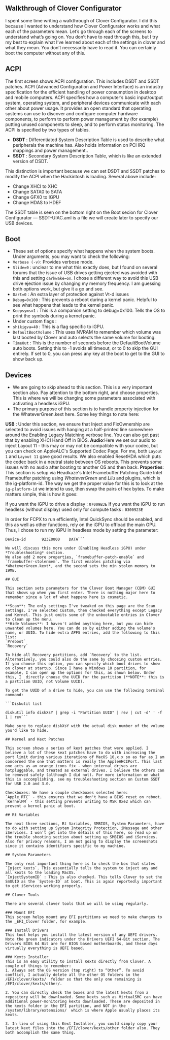 ## Walkthrough of Clover Configurator

I spent some time writing a walkthrough of Clover Configurator. I did this because I wanted to understand how Clover Configurator works and what each of the parameters mean. Let’s go through each of the screens to understand what’s going on. You don’t have to read through this, but I try my best to explain what I’ve learned about each of the settings in clover and what they mean. You don’t necessarily have to read it. You can certainly boot the computer without any of this.


## ACPI
The first screen shows ACPI configuration. This includes DSDT and SSDT patches. ACPI (Advanced Configuration and Power Interface) is an industry specification for the efficient handling of power consumption in desktop and mobile computers. ACPI specifies how a computer’s basic input/output system, operating system, and peripheral devices communicate with each other about power usage. It provides an open standard that operating systems can use to discover and configure computer hardware components, to perform to perform power management by (for example) putting unused components to sleep, and to perform status monitoring. The ACPI is specified by two types of tables.
 - **DSDT** : Differentiated System Description Table is used to describe what peripherals the machine has. Also holds information on PCI IRQ mappings and power management..
 - **SSDT** : Secondary System Description Table, which is like an extended version of DSDT.

This distinction is important because we can set DSDT and SSDT patches to modify the ACPI when the Hackintosh is loading. Several above include:
 - Change XHCI to XHC
 - Change SATA0 to SATA
 - Change GFX0 to IGPU
 - Change HDAS to HDEF

The SSDT table is seen on the bottom right on the Boot secion for Clover Configurator — SSDT-UIAC.aml is a file we will create later to specify our USB devices.

## Boot
 - These set of options specify what happens when the system boots. Under arguments, you may want to check the following:
 - `Verbose (-v)`: Provides verbose mode.
 - `Slide=0` : unclear to me what this exactly does, but I found on several forums that the issue of USB drives getting ejected was avoided with this and setting `darkwake=on`. I chose a different way to avoid this USB drive ejection issue by changing my memory frequency. I am guessing both options work, but give it a go and see.
 - `Dart=0` : An extra layer of protection against Vt-d issues
 - `Debug=0x100` : This prevents a reboot during a kernel panic. Helpful to see what happens that leads to the kernel panic.
 - `Keepsyms=1` : This is a companion setting to debug=0x100. Tells the OS to print the symbols during a kernel panic.
 - Under custom flags :
 - `shikigva=40`  : This is a flag specific to iGPU.
 - `DefaultBootVolume` : This uses NVRAM to remember which volume was last booted by Clover and auto selects the same volume for booting.
- `TimeOut` : This is the number of seconds before the DefaultBootVolume auto boots. Setting this to -1 avoids all timeout, or to 0 to skip the GUI entirely. If set to 0, you can press any key at the boot to get to the GUI to show back up.

## Devices
- We are going to skip ahead to this section. This is a very important section also. Pay attention to the bottom right, and choose properties. This is where we will be changing some parameters associated with activating a headless iGPU.
- The primary purpose of this section is to handle property injection for the WhateverGreen.kext here. Some key things to note here:

 **USB** :  Under this section, we ensure that Inject and FixOwnership are selected to avoid issues with hanging at a half-printed line somewhere around the Enabling Legacy Matching verbose line. You can also get past that by enabling XHCI Hand Off in BIOS.
 **Audio**:Here we set our audio to inject Layout 11 - this may or may not be compatible with your codec, but you can check on AppleALC's Supported Codec Page. For me, both `Layout 1` and `Layout 11` gave good results.  We also enabled ResetHDA which puts the codec back in a neutral state between OS reboots. This prevents some issues with no audio after booting to another OS and then back.
 **Properties**:  This section is setup via Headkaze's Intel Framebuffer Patching Guide Intel Framebuffer patching using *WhateverGreen* and *Lilu* and plugins, which is the ig-platform-id. The way we get the proper value for this is to look at the `ig-platform-id` we intend to use, then swap the pairs of hex bytes. To make matters simple, this is how it goes:
 
If you want the iGPU to drive a display : `07009B3E` 
If you want the iGPU to run headless (without display) used only for compute tasks : `0300923E`

In order for FCPX to run efficiently, Intel QuickSync should be enabled, and this as well as other functions, rely on the iGPU to offload the main GPU. Thus, I chose to run my iGPU in headless mode by setting the parameter:

```AAPL;ig-platform-id 	0300923E	DATA
Device-id		923E0000	DATA```

We will discuss this more under (Enabling Headless iGPU) under *Troubleshooting* section.
We also add 2 more properties, `framebuffer-patch-enable` and `framebuffer-stolenmem`. The first enables patching via *WhateverGreen.kext*, and the second sets the min stolen memory to 19MB.

## GUI

This section sets parameters for the Clover Boot Manager (CBM) GUI that shows up when you first enter. There is nothing major here to remember since a lot of what happens here is cosmetic.

**Scan**: The only settings I've tweaked on this page are the Scan settings. I've selected Custom, then checked everything except Legacy and Kernel. This just omits some of the unbootable entries in Clover to clean up the menu.
**Hide Volumes**: I haven't added anything here, but you can hide unwanted volumes here. You can do so by either adding the volume's name, or UUID. To hide extra APFS entries, add the following to this list:
`Preboot` 
`Recovery`

To hide all Recovery partitions, add `Recovery` to the list.
Alternatively, you could also do the same by choosing custom entries. If you choose this option, you can specify which boot drives to show on clover at startup. Since I have a Windows 10 partition, for example, I can open up the options for this, as shown below. Under this, I  directly choose the UUID for the partition (**NOTE**: this is a partition UUID, not Volume UUID).

To get the UUID of a drive to hide, you can use the following terminal command:

```Diskutil list

diskutil info diskXsY | grep -i "Partition UUID" | rev | cut -d' ' -f 1 | rev```

Make sure to replace diskXsY with the actual disk number of the volume you'd like to hide.

## Kernel and Kext Patches

This screen shows a series of kext patches that were applied. I believe a lot of these kext patches have to do with increasing the port limit during various iterations of MacOS 10.x.x so as far as I am concerned the one that matters is really the AppleAHCIPort. This last one acts as an orange icons fix - when internal drives are hotpluggable, and treated as external drives. I believe the others can be removed safely (although I did not). For more information on what this is accomplishing, see my troubleshooting section on Custom SSDT for USB 2.0 and 3.0.

Checkboxes: We have a couple checkboxes selected here:
`Apple RTC` - this ensures that we don't have a BIOS reset on reboot. 
`KernelPM` - this setting prevents writing to MSR 0xe2 which can prevent a kernel panic at boot.

## Rt Variables 

The next three sections, Rt Variables, SMBIOS, System Parameters, have to do with setting up System Integrity Protection, iMessage and other iServices. I won’t get into the details of this here, so read up on the trouble shooting section about setting up SMBIOS and iServices. Also for privacy reasons, I am not going to display the screenshots since it contains identifiers specific to my machine.

## System Parameters

The only real important thing here is to check the box that states `Inject kexts`. This essentially tells the system to inject any and all kexts to the loading MacOS.
`InjectSystemID` : This is also checked. This tells Clover to set the SmUUID as the `System-ID` at boot. This is again reportedly important to get iServices working properly.

## Clover Tools

There are several clover tools that we will be using regularly.

### Mount EFI 
This screen helps mount any EFI partitions we need to make changes to the _EFI_Clover folder, for example.

### Install Drivers 
This tool helps you install the latest version of any UEFI drivers. Note the green indicators under the Drivers UEFI 64-Bit section. The Drivers BIOS 64 Bit are for BIOS based motherboards, and these days virtually everything is UEFI based.

### Kexts Installer 
This is an easy utility to install Kexts directly from Clover. A couple of things to remember: 
1. Always set the OS version (top right) to “Other”. To avoid conflict, I actually delete all the other OS folders in the /EFI/clover/kexts/  folder so that the only one remaining is /EFI/clover/kexts/other/.

2. You can directly check the boxes and the latest kexts from a repository will be downloaded. Some kexts such as VirtualSMC can have additional power-monitoring kexts downloaded. These are deposited in the kexts folder in the EFI partition, and NOT in the /system/library/extensions/  which is where Apple usually places its kexts. 

3. In lieu of using this Kext Installer, you could simply copy your latest kext files into the /EFI/clover/kexts/other folder also. They both accomplish the same thing.
